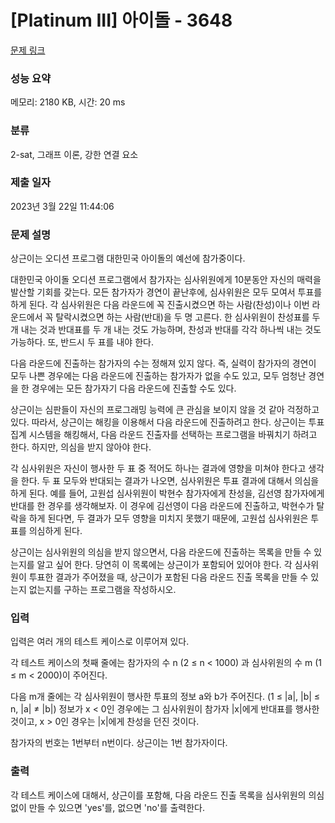 # [Platinum III] 아이돌 - 3648 

[문제 링크](https://www.acmicpc.net/problem/3648) 

### 성능 요약

메모리: 2180 KB, 시간: 20 ms

### 분류

2-sat, 그래프 이론, 강한 연결 요소

### 제출 일자

2023년 3월 22일 11:44:06

### 문제 설명

<p>상근이는 오디션 프로그램 대한민국 아이돌의 예선에 참가중이다.</p>

<p>대한민국 아이돌 오디션 프로그램에서 참가자는 심사위원에게 10분동안 자신의 매력을 발산할 기회를 갖는다. 모든 참가자가 경연이 끝난후에, 심사위원은 모두 모여서 투표를 하게 된다. 각 심사위원은 다음 라운드에 꼭 진출시켰으면 하는 사람(찬성)이나 이번 라운드에서 꼭 탈락시켰으면 하는 사람(반대)을 두 명 고른다. 한 심사위원이 찬성표를 두 개 내는 것과 반대표를 두 개 내는 것도 가능하며, 찬성과 반대를 각각 하나씩 내는 것도 가능하다. 또, 반드시 두 표를 내야 한다.</p>

<p>다음 라운드에 진출하는 참가자의 수는 정해져 있지 않다. 즉, 실력이 참가자의 경연이 모두 나쁜 경우에는 다음 라운드에 진출하는 참가자가 없을 수도 있고, 모두 엄청난 경연을 한 경우에는 모든 참가자기 다음 라운드에 진출할 수도 있다.</p>

<p>상근이는 심판들이 자신의 프로그래밍 능력에 큰 관심을 보이지 않을 것 같아 걱정하고 있다. 따라서, 상근이는 해킹을 이용해서 다음 라운드에 진출하려고 한다. 상근이는 투표 집계 시스템을 해킹해서, 다음 라운드 진출자를 선택하는 프로그램을 바꿔치기 하려고 한다. 하지만, 의심을 받지 않아야 한다.</p>

<p>각 심사위원은 자신이 행사한 두 표 중 적어도 하나는 결과에 영향을 미쳐야 한다고 생각을 한다. 두 표 모두와 반대되는 결과가 나오면, 심사위원은 투표 결과에 대해서 의심을 하게 된다. 예를 들어, 고원섭 심사위원이 박현수 참가자에게 찬성을, 김선영 참가자에게 반대를 한 경우를 생각해보자. 이 경우에 김선영이 다음 라운드에 진출하고, 박현수가 탈락을 하게 된다면, 두 결과가 모두 영향을 미치지 못했기 때문에, 고원섭 심사위원은 투표를 의심하게 된다.</p>

<p>상근이는 심사위원의 의심을 받지 않으면서, 다음 라운드에 진출하는 목록을 만들 수 있는지를 알고 싶어 한다. 당연히 이 목록에는 상근이가 포함되어 있어야 한다. 각 심사위원이 투표한 결과가 주어졌을 때, 상근이가 포함된 다음 라운드 진출 목록을 만들 수 있는지 없는지를 구하는 프로그램을 작성하시오.</p>

### 입력 

 <p>입력은 여러 개의 테스트 케이스로 이루어져 있다.</p>

<p>각 테스트 케이스의 첫째 줄에는 참가자의 수 n (2 ≤ n < 1000) 과 심사위원의 수 m (1 ≤ m < 2000)이 주어진다.</p>

<p>다음 m개 줄에는 각 심사위원이 행사한 투표의 정보 a와 b가 주어진다. (1 ≤ |a|, |b| ≤ n, |a| ≠ |b|) 정보가 x < 0인 경우에는 그 심사위원이 참가자 |x|에게 반대표를 행사한 것이고, x > 0인 경우는 |x|에게 찬성을 던진 것이다.</p>

<p>참가자의 번호는 1번부터 n번이다. 상근이는 1번 참가자이다. </p>

### 출력 

 <p>각 테스트 케이스에 대해서, 상근이를 포함해, 다음 라운드 진출 목록을 심사위원의 의심 없이 만들 수 있으면 'yes'를, 없으면 'no'를 출력한다.</p>

